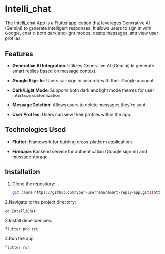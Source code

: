 # Intelli_chat

The Intelli_chat App is a Flutter application that leverages Generative AI (Gemini) to generate intelligent responses. It allows users to sign in with Google, chat in both dark and light modes, delete messages, and view user profiles.

## Features

- **Generative AI Integration**: Utilizes Generative AI (Gemini) to generate smart replies based on message context.
  
- **Google Sign-In**: Users can sign in securely with their Google account.
  
- **Dark/Light Mode**: Supports both dark and light mode themes for user interface customization.
  
- **Message Deletion**: Allows users to delete messages they've sent.
  
- **User Profiles**: Users can view their profiles within the app.

## Technologies Used

- **Flutter**: Framework for building cross-platform applications.
  
- **Firebase**: Backend service for authentication (Google sign-in) and message storage.

## Installation

1. Clone the repository:

    ```bash
   git clone https://github.com/your-username/smart-reply-app.git](https://github.com/SharanyaAdane/IntelliChat.git

2.Navigate to the project directory:

    cd IntelliChat

3.Install dependencies:

    flutter pub get

4.Run the app:

    flutter run
  
